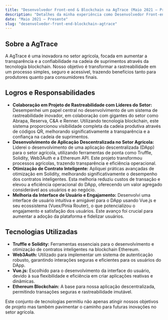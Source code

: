 ```yaml
---
title: "Desenvolvedor Front-end & Blockchain na AgTrace (Maio 2021 — Presente, Florianópolis)"
description: "Detalhes da minha experiência como Desenvolvedor Front-end & Blockchain na AgTrace, focando em projetos de rastreabilidade e tecnologia blockchain."
date: "Maio 2021 — Presente"
slug: "desenvolvedor-front-end-blockchain-agtrace"
---
```


## Sobre a AgTrace
A AgTrace é uma inovadora no setor agrícola, focada em aumentar a transparência e a confiabilidade na cadeia de suprimentos através da tecnologia blockchain. Nosso objetivo é transformar a rastreabilidade em um processo simples, seguro e acessível, trazendo benefícios tanto para produtores quanto para consumidores finais.

## Logros e Responsabilidades
- **Colaboração em Projeto de Rastreabilidade com Líderes do Setor:** Desempenhei um papel central no desenvolvimento de um sistema de rastreabilidade inovador, em colaboração com gigantes do setor como Abrapa, Reserva, C&A e Renner. Utilizando tecnologia blockchain, este sistema proporcionou visibilidade completa da cadeia produtiva através de códigos QR, melhorando significativamente a transparência e a confiança na cadeia de suprimentos.
- **Desenvolvimento de Aplicação Descentralizada no Setor Agrícola:** Liderei o desenvolvimento de uma aplicação descentralizada (DApp) para o setor agrícola, utilizando ferramentas de ponta como Truffle, Solidity, Web3Auth e a Ethereum API. Este projeto transformou processos agrícolas, trazendo transparência e eficiência operacional.
- **Otimização de Contrato Inteligente:** Apliquei práticas avançadas de otimização em Solidity, melhorando significativamente o desempenho dos contratos inteligentes. Esta melhoria reduziu custos de transação e elevou a eficiência operacional do DApp, oferecendo um valor agregado considerável aos usuários e ao negócio.
- **Melhoria da Interface de Usuário e Engajamento:** Desenvolvi uma interface de usuário intuitiva e amigável para o DApp usando Vue.js e seu ecossistema (Vuex/Pinia Router), o que potencializou o engajamento e satisfação dos usuários. Este avanço foi crucial para aumentar a adoção da plataforma e fidelizar usuários.

## Tecnologias Utilizadas

- **Truffle e Solidity:** Ferramentas essenciais para o desenvolvimento e otimização de contratos inteligentes na blockchain Ethereum.
- **Web3Auth:** Utilizado para implementar um sistema de autenticação robusto, garantindo interações seguras e eficientes para os usuários do DApp.
- **Vue.js:** Escolhido para o desenvolvimento da interface do usuário, devido à sua flexibilidade e eficiência em criar aplicações reativas e dinâmicas.
- **Ethereum Blockchain:** A base para nossa aplicação descentralizada, permitindo transações seguras e rastreabilidade imutável.

Este conjunto de tecnologias permitiu não apenas atingir nossos objetivos de projeto mas também pavimentar o caminho para futuras inovações no setor agrícola.

